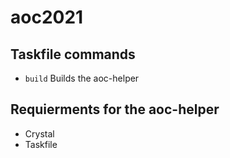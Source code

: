 # aoc2021

## Taskfile commands

- `build` Builds the aoc-helper

## Requierments for the aoc-helper

- Crystal
- Taskfile
